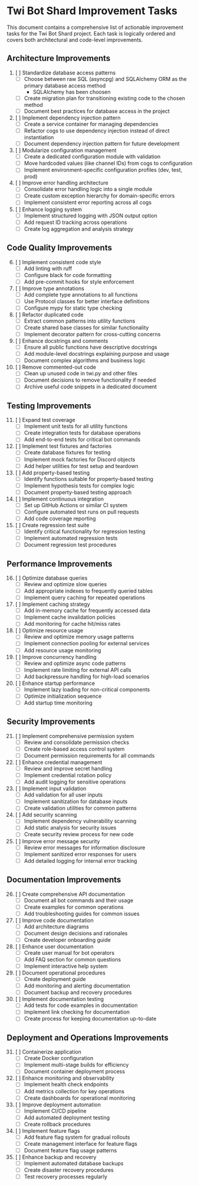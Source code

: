 # Twi Bot Shard Improvement Tasks

This document contains a comprehensive list of actionable improvement tasks for the Twi Bot Shard project. Each task is logically ordered and covers both architectural and code-level improvements.

## Architecture Improvements

1. [ ] Standardize database access patterns
   - [ ] Choose between raw SQL (asyncpg) and SQLAlchemy ORM as the primary database access method
     - SQLAlchemy has been choosen
   - [ ] Create migration plan for transitioning existing code to the chosen method
   - [ ] Document best practices for database access in the project

2. [ ] Implement dependency injection pattern
   - [ ] Create a service container for managing dependencies
   - [ ] Refactor cogs to use dependency injection instead of direct instantiation
   - [ ] Document dependency injection pattern for future development

3. [ ] Modularize configuration management
   - [ ] Create a dedicated configuration module with validation
   - [ ] Move hardcoded values (like channel IDs) from cogs to configuration
   - [ ] Implement environment-specific configuration profiles (dev, test, prod)

4. [ ] Improve error handling architecture
   - [ ] Consolidate error handling logic into a single module
   - [ ] Create custom exception hierarchy for domain-specific errors
   - [ ] Implement consistent error reporting across all cogs

5. [ ] Enhance logging system
   - [ ] Implement structured logging with JSON output option
   - [ ] Add request ID tracking across operations
   - [ ] Create log aggregation and analysis strategy

## Code Quality Improvements

6. [ ] Implement consistent code style
   - [ ] Add linting with ruff
   - [ ] Configure black for code formatting
   - [ ] Add pre-commit hooks for style enforcement

7. [ ] Improve type annotations
   - [ ] Add complete type annotations to all functions
   - [ ] Use Protocol classes for better interface definitions
   - [ ] Configure mypy for static type checking

8. [ ] Refactor duplicated code
   - [ ] Extract common patterns into utility functions
   - [ ] Create shared base classes for similar functionality
   - [ ] Implement decorator pattern for cross-cutting concerns

9. [ ] Enhance docstrings and comments
   - [ ] Ensure all public functions have descriptive docstrings
   - [ ] Add module-level docstrings explaining purpose and usage
   - [ ] Document complex algorithms and business logic

10. [ ] Remove commented-out code
    - [ ] Clean up unused code in twi.py and other files
    - [ ] Document decisions to remove functionality if needed
    - [ ] Archive useful code snippets in a dedicated document

## Testing Improvements

11. [ ] Expand test coverage
    - [ ] Implement unit tests for all utility functions
    - [ ] Create integration tests for database operations
    - [ ] Add end-to-end tests for critical bot commands

12. [ ] Implement test fixtures and factories
    - [ ] Create database fixtures for testing
    - [ ] Implement mock factories for Discord objects
    - [ ] Add helper utilities for test setup and teardown

13. [ ] Add property-based testing
    - [ ] Identify functions suitable for property-based testing
    - [ ] Implement hypothesis tests for complex logic
    - [ ] Document property-based testing approach

14. [ ] Implement continuous integration
    - [ ] Set up GitHub Actions or similar CI system
    - [ ] Configure automated test runs on pull requests
    - [ ] Add code coverage reporting

15. [ ] Create regression test suite
    - [ ] Identify critical functionality for regression testing
    - [ ] Implement automated regression tests
    - [ ] Document regression test procedures

## Performance Improvements

16. [ ] Optimize database queries
    - [ ] Review and optimize slow queries
    - [ ] Add appropriate indexes to frequently queried tables
    - [ ] Implement query caching for repeated operations

17. [ ] Implement caching strategy
    - [ ] Add in-memory cache for frequently accessed data
    - [ ] Implement cache invalidation policies
    - [ ] Add monitoring for cache hit/miss rates

18. [ ] Optimize resource usage
    - [ ] Review and optimize memory usage patterns
    - [ ] Implement connection pooling for external services
    - [ ] Add resource usage monitoring

19. [ ] Improve concurrency handling
    - [ ] Review and optimize async code patterns
    - [ ] Implement rate limiting for external API calls
    - [ ] Add backpressure handling for high-load scenarios

20. [ ] Enhance startup performance
    - [ ] Implement lazy loading for non-critical components
    - [ ] Optimize initialization sequence
    - [ ] Add startup time monitoring

## Security Improvements

21. [ ] Implement comprehensive permission system
    - [ ] Review and consolidate permission checks
    - [ ] Create role-based access control system
    - [ ] Document permission requirements for all commands

22. [ ] Enhance credential management
    - [ ] Review and improve secret handling
    - [ ] Implement credential rotation policy
    - [ ] Add audit logging for sensitive operations

23. [ ] Implement input validation
    - [ ] Add validation for all user inputs
    - [ ] Implement sanitization for database inputs
    - [ ] Create validation utilities for common patterns

24. [ ] Add security scanning
    - [ ] Implement dependency vulnerability scanning
    - [ ] Add static analysis for security issues
    - [ ] Create security review process for new code

25. [ ] Improve error message security
    - [ ] Review error messages for information disclosure
    - [ ] Implement sanitized error responses for users
    - [ ] Add detailed logging for internal error tracking

## Documentation Improvements

26. [ ] Create comprehensive API documentation
    - [ ] Document all bot commands and their usage
    - [ ] Create examples for common operations
    - [ ] Add troubleshooting guides for common issues

27. [ ] Improve code documentation
    - [ ] Add architecture diagrams
    - [ ] Document design decisions and rationales
    - [ ] Create developer onboarding guide

28. [ ] Enhance user documentation
    - [ ] Create user manual for bot operators
    - [ ] Add FAQ section for common questions
    - [ ] Implement interactive help system

29. [ ] Document operational procedures
    - [ ] Create deployment guide
    - [ ] Add monitoring and alerting documentation
    - [ ] Document backup and recovery procedures

30. [ ] Implement documentation testing
    - [ ] Add tests for code examples in documentation
    - [ ] Implement link checking for documentation
    - [ ] Create process for keeping documentation up-to-date

## Deployment and Operations Improvements

31. [ ] Containerize application
    - [ ] Create Docker configuration
    - [ ] Implement multi-stage builds for efficiency
    - [ ] Document container deployment process

32. [ ] Enhance monitoring and observability
    - [ ] Implement health check endpoints
    - [ ] Add metrics collection for key operations
    - [ ] Create dashboards for operational monitoring

33. [ ] Improve deployment automation
    - [ ] Implement CI/CD pipeline
    - [ ] Add automated deployment testing
    - [ ] Create rollback procedures

34. [ ] Implement feature flags
    - [ ] Add feature flag system for gradual rollouts
    - [ ] Create management interface for feature flags
    - [ ] Document feature flag usage patterns

35. [ ] Enhance backup and recovery
    - [ ] Implement automated database backups
    - [ ] Create disaster recovery procedures
    - [ ] Test recovery processes regularly
